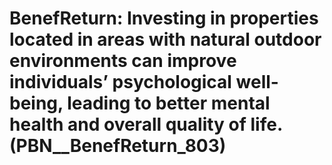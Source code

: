 # BenefReturn: __Investing in properties located in areas with natural outdoor environments can improve individuals’ psychological well-being, leading to better mental health and overall quality of life.__ (PBN__BenefReturn_803)

